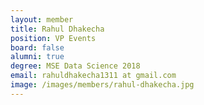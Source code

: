 ```yaml
---
layout: member
title: Rahul Dhakecha
position: VP Events
board: false
alumni: true
degree: MSE Data Science 2018
email: rahuldhakecha1311 at gmail.com
image: /images/members/rahul-dhakecha.jpg
---
```


